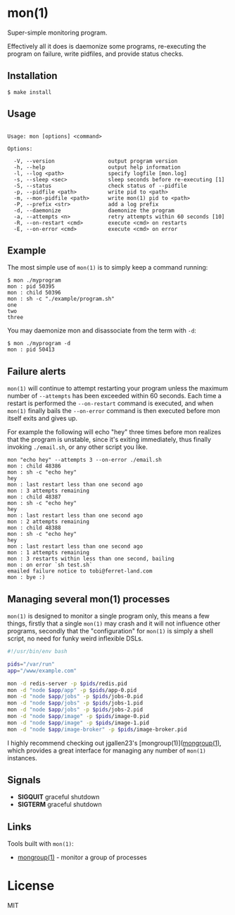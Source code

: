 
# mon(1)

  Super-simple monitoring program.

  Effectively all it does is daemonize some programs,
  re-executing the program on failure, write pidfiles,
  and provide status checks.

## Installation

```
$ make install
```

## Usage

```

Usage: mon [options] <command>

Options:

  -V, --version                 output program version
  -h, --help                    output help information
  -l, --log <path>              specify logfile [mon.log]
  -s, --sleep <sec>             sleep seconds before re-executing [1]
  -S, --status                  check status of --pidfile
  -p, --pidfile <path>          write pid to <path>
  -m, --mon-pidfile <path>      write mon(1) pid to <path>
  -P, --prefix <str>            add a log prefix
  -d, --daemonize               daemonize the program
  -a, --attempts <n>            retry attempts within 60 seconds [10]
  -R, --on-restart <cmd>        execute <cmd> on restarts
  -E, --on-error <cmd>          execute <cmd> on error

```

## Example

  The most simple use of `mon(1)` is to simply keep a command running:

```
$ mon ./myprogram
mon : pid 50395
mon : child 50396
mon : sh -c "./example/program.sh"
one
two
three
```

  You may daemonize mon and disassociate from the term with `-d`:

```
$ mon ./myprogram -d
mon : pid 50413
```

## Failure alerts

 `mon(1)` will continue to attempt restarting your program unless the maximum number
 of `--attempts` has been exceeded within 60 seconds. Each time a restart is performed
 the `--on-restart` command is executed, and when `mon(1)` finally bails the `--on-error`
 command is then executed before mon itself exits and gives up. 

  For example the following will echo "hey" three times before mon realizes that
  the program is unstable, since it's exiting immediately, thus finally invoking
  `./email.sh`, or any other script you like.

```
mon "echo hey" --attempts 3 --on-error ./email.sh
mon : child 48386
mon : sh -c "echo hey"
hey
mon : last restart less than one second ago
mon : 3 attempts remaining
mon : child 48387
mon : sh -c "echo hey"
hey
mon : last restart less than one second ago
mon : 2 attempts remaining
mon : child 48388
mon : sh -c "echo hey"
hey
mon : last restart less than one second ago
mon : 1 attempts remaining
mon : 3 restarts within less than one second, bailing
mon : on error `sh test.sh`
emailed failure notice to tobi@ferret-land.com
mon : bye :)
```

## Managing several mon(1) processes

  `mon(1)` is designed to monitor a single program only, this means a few things,
  firstly that a single `mon(1)` may crash and it will not influence other programs,
  secondly that the "configuration" for `mon(1)` is simply a shell script,
  no need for funky weird inflexible DSLs.

```bash
#!/usr/bin/env bash

pids="/var/run"
app="/www/example.com"

mon -d redis-server -p $pids/redis.pid
mon -d "node $app/app" -p $pids/app-0.pid
mon -d "node $app/jobs" -p $pids/jobs-0.pid
mon -d "node $app/jobs" -p $pids/jobs-1.pid
mon -d "node $app/jobs" -p $pids/jobs-2.pid
mon -d "node $app/image" -p $pids/image-0.pid
mon -d "node $app/image" -p $pids/image-1.pid
mon -d "node $app/image-broker" -p $pids/image-broker.pid
```

  I highly recommend checking out jgallen23's [mongroup(1)]([mongroup(1)](https://github.com/jgallen23/mongroup),
  which provides a great interface for managing any number of `mon(1)` instances.

## Signals

  - __SIGQUIT__ graceful shutdown
  - __SIGTERM__ graceful shutdown

## Links

  Tools built with `mon(1)`:
  
  - [mongroup(1)](https://github.com/jgallen23/mongroup) - monitor a group of processes

# License

  MIT
